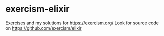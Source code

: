 # exercism-elixir

Exercises and my solutions for https://exercism.org/ Look for source code on https://github.com/exercism/elixir
